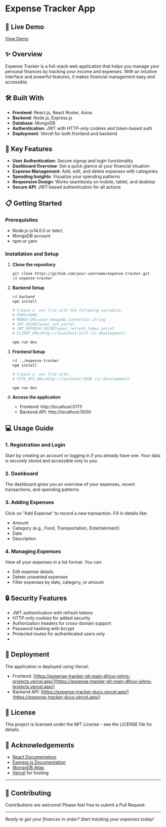 # Expense Tracker App

## 🚀 Live Demo
[View Demo](https://expense-tracker-git-main-dhruv-johris-projects.vercel.app/)

## ✨ Overview
Expense Tracker is a full-stack web application that helps you manage your personal finances by tracking your income and expenses. With an intuitive interface and powerful features, it makes financial management easy and accessible.



## 🛠️ Built With
- **Frontend**: React.js, React Router, Axios
- **Backend**: Node.js, Express.js
- **Database**: MongoDB
- **Authentication**: JWT with HTTP-only cookies and token-based auth
- **Deployment**: Vercel for both frontend and backend

## 🔑 Key Features
- **User Authentication**: Secure signup and login functionality
- **Dashboard Overview**: Get a quick glance at your financial situation
- **Expense Management**: Add, edit, and delete expenses with categories
- **Spending Insights**: Visualize your spending patterns
- **Responsive Design**: Works seamlessly on mobile, tablet, and desktop
- **Secure API**: JWT-based authentication for all actions

## 📋 Getting Started

### Prerequisites
- Node.js (v14.0.0 or later)
- MongoDB account
- npm or yarn

### Installation and Setup

1. **Clone the repository**
   ```bash
   git clone https://github.com/your-username/expense-tracker.git
   cd expense-tracker
   ```

2. **Backend Setup**
   ```bash
   cd backend
   npm install
   
   # Create a .env file with the following variables:
   # PORT=5000
   # MONGO_URI=your_mongodb_connection_string
   # JWT_SECRET=your_jwt_secret
   # JWT_REFRESH_SECRET=your_refresh_token_secret
   # CLIENT_URL=http://localhost:5173 (in development)
   
   npm run dev
   ```

3. **Frontend Setup**
   ```bash
   cd ../expense-tracker
   npm install
   
   # Create a .env file with:
   # VITE_API_URL=http://localhost:5000 (in development)
   
   npm run dev
   ```

4. **Access the application**
   - Frontend: http://localhost:5173
   - Backend API: http://localhost:5000

## 💻 Usage Guide

### 1. Registration and Login
Start by creating an account or logging in if you already have one. Your data is securely stored and accessible only to you.

### 2. Dashboard
The dashboard gives you an overview of your expenses, recent transactions, and spending patterns.

### 3. Adding Expenses
Click on "Add Expense" to record a new transaction. Fill in details like:
- Amount
- Category (e.g., Food, Transportation, Entertainment)
- Date
- Description

### 4. Managing Expenses
View all your expenses in a list format. You can:
- Edit expense details
- Delete unwanted expenses
- Filter expenses by date, category, or amount


## 🔒 Security Features
- JWT authentication with refresh tokens
- HTTP-only cookies for added security
- Authorization headers for cross-domain support
- Password hashing with bcrypt
- Protected routes for authenticated users only
- 

## 🚀 Deployment
The application is deployed using Vercel:
- Frontend: [https://expense-tracker-git-main-dhruv-johris-projects.vercel.app/](https://expense-tracker-git-main-dhruv-johris-projects.vercel.app/)
- Backend API: [https://expense-tracker-duco.vercel.app/](https://expense-tracker-duco.vercel.app/)

## 📝 License
This project is licensed under the MIT License - see the LICENSE file for details.

## 🙌 Acknowledgements
- [React Documentation](https://reactjs.org/)
- [Express.js Documentation](https://expressjs.com/)
- [MongoDB Atlas](https://www.mongodb.com/cloud/atlas)
- [Vercel](https://vercel.com/) for hosting

---

## 🤝 Contributing
Contributions are welcome! Please feel free to submit a Pull Request.



---

*Ready to get your finances in order? Start tracking your expenses today!*

